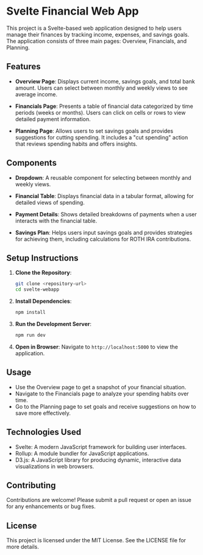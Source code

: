 # Svelte Financial Web App

This project is a Svelte-based web application designed to help users manage their finances by tracking income, expenses, and savings goals. The application consists of three main pages: Overview, Financials, and Planning.

## Features

- **Overview Page**: Displays current income, savings goals, and total bank amount. Users can select between monthly and weekly views to see average income.
  
- **Financials Page**: Presents a table of financial data categorized by time periods (weeks or months). Users can click on cells or rows to view detailed payment information.

- **Planning Page**: Allows users to set savings goals and provides suggestions for cutting spending. It includes a "cut spending" action that reviews spending habits and offers insights.

## Components

- **Dropdown**: A reusable component for selecting between monthly and weekly views.
  
- **Financial Table**: Displays financial data in a tabular format, allowing for detailed views of spending.

- **Payment Details**: Shows detailed breakdowns of payments when a user interacts with the financial table.

- **Savings Plan**: Helps users input savings goals and provides strategies for achieving them, including calculations for ROTH IRA contributions.

## Setup Instructions

1. **Clone the Repository**:
   ```bash
   git clone <repository-url>
   cd svelte-webapp
   ```

2. **Install Dependencies**:
   ```bash
   npm install
   ```

3. **Run the Development Server**:
   ```bash
   npm run dev
   ```

4. **Open in Browser**:
   Navigate to `http://localhost:5000` to view the application.

## Usage

- Use the Overview page to get a snapshot of your financial situation.
- Navigate to the Financials page to analyze your spending habits over time.
- Go to the Planning page to set goals and receive suggestions on how to save more effectively.

## Technologies Used

- Svelte: A modern JavaScript framework for building user interfaces.
- Rollup: A module bundler for JavaScript applications.
- D3.js: A JavaScript library for producing dynamic, interactive data visualizations in web browsers.

## Contributing

Contributions are welcome! Please submit a pull request or open an issue for any enhancements or bug fixes.

## License

This project is licensed under the MIT License. See the LICENSE file for more details.